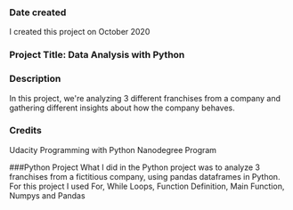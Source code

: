 ### Date created
I created this project on October 2020

### Project Title: Data Analysis with Python

### Description
In this project, we're analyzing 3 different franchises from a company and gathering different insights about how the company behaves.

### Credits
Udacity Programming with Python Nanodegree Program

###Python Project
What I did in the Python project was to analyze 3 franchises from a fictitious company, using pandas dataframes in Python. 
For this project I used For, While Loops, Function Definition, Main Function, Numpys and Pandas
